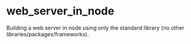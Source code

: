 # web_server_in_node
Building a web server in node using only the standard library (no other libraries/packages/frameworks).
